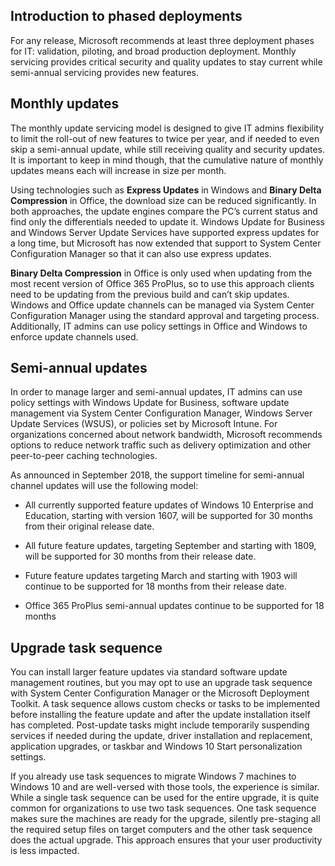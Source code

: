 ## Introduction to phased deployments
For any release, Microsoft recommends at least three deployment phases for IT: validation, piloting, and broad production deployment. Monthly servicing provides critical security and quality updates to stay current while semi-annual servicing provides new features.

## Monthly updates
The monthly update servicing model is designed to give IT admins flexibility to limit the roll-out of new features to twice per year, and if needed to even skip a semi-annual update, while still receiving quality and security updates. It is important to keep in mind though, that the cumulative nature of monthly updates means each will increase in size per month.

Using technologies such as **Express Updates** in Windows and **Binary Delta Compression** in Office, the download size can be reduced significantly. In both approaches, the update engines compare the PC’s current status and find only the differentials needed to update it. Windows Update for Business and Windows Server Update Services have supported express updates for a long time, but Microsoft has now extended that support to System Center Configuration Manager so that it can also use express updates. 

**Binary Delta Compression** in Office is only used when updating from the most recent version of Office 365 ProPlus, so to use this approach clients need to be updating from the previous build and can’t skip updates. Windows and Office update channels can be managed via System Center Configuration Manager using the standard approval and targeting process. Additionally, IT admins can use policy settings in Office and Windows to enforce update channels used.

## Semi-annual updates
In order to manage larger and semi-annual updates, IT admins can use policy settings with Windows Update for Business, software update management via System Center Configuration Manager, Windows Server Update Services (WSUS), or policies set by Microsoft Intune. For organizations concerned about network bandwidth, Microsoft recommends options to reduce network traffic such as delivery optimization and other peer-to-peer caching technologies.

As announced in September 2018, the support timeline for semi-annual channel updates will use the following model:

- All currently supported feature updates of Windows 10 Enterprise and Education, starting with version 1607, will be supported for 30 months from their original release date.

- All future feature updates, targeting September and starting with 1809, will be supported for 30 months from their release date.

- Future feature updates targeting March and starting with 1903 will continue to be supported for 18 months from their release date.

- Office 365 ProPlus semi-annual updates continue to be supported for 18 months


## Upgrade task sequence
You can install larger feature updates via standard software update management routines, but you may opt to use an upgrade task sequence with System Center Configuration Manager or the Microsoft Deployment Toolkit. A task sequence allows custom checks or tasks to be implemented before installing the feature update and after the update installation itself has completed. Post-update tasks might include temporarily suspending services if needed during the update, driver installation and replacement, application upgrades, or taskbar and Windows 10 Start personalization settings.

If you already use task sequences to migrate Windows 7 machines to Windows 10 and are well-versed with those tools, the experience is similar. While a single task sequence can be used for the entire upgrade, it is quite common for organizations to use two task sequences. One task sequence makes sure the machines are ready for the upgrade, silently pre-staging all the required setup files on target computers and the other task sequence does the actual upgrade. This approach ensures that your user productivity is less impacted.
